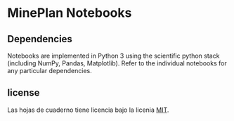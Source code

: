 # MinePlan Notebooks








## Dependencies

Notebooks are implemented in Python 3 using the scientific python stack (including NumPy, Pandas, Matplotlib). Refer to the individual notebooks for any particular dependencies.



## license

Las hojas de cuaderno tiene licencia bajo la licenia [MIT](LICENSE).
